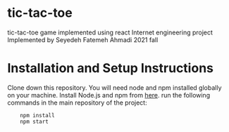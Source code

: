 # tic-tac-toe
tic-tac-toe game implemented using react
Internet engineering project
Implemented by Seyedeh Fatemeh Ahmadi
2021 fall

# Installation and Setup Instructions
Clone down this repository. You will need node and npm installed globally on your machine. 
Install Node.js and npm from [here](https://nodejs.org/en/download/).
run the following commands in the main repository of the project:
		
		npm install
		npm start